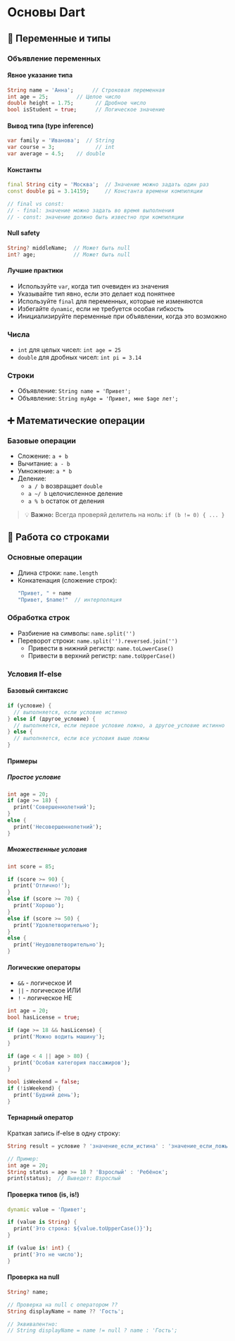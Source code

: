# Основы Dart

## 📌 Переменные и типы

### Объявление переменных

#### Явное указание типа
```dart
String name = 'Анна';      // Строковая переменная
int age = 25;         // Целое число
double height = 1.75;       // Дробное число
bool isStudent = true;      // Логическое значение
```

#### Вывод типа (type inference)
```dart
var family = 'Иванова';  // String
var course = 3;             // int
var average = 4.5;    // double
```

#### Константы
```dart
final String city = 'Москва';  // Значение можно задать один раз
const double pi = 3.14159;     // Константа времени компиляции

// final vs const:
// - final: значение можно задать во время выполнения
// - const: значение должно быть известно при компиляции
```

#### Null safety
```dart
String? middleName;  // Может быть null
int? age;            // Может быть null
```

#### Лучшие практики
- Используйте `var`, когда тип очевиден из значения
- Указывайте тип явно, если это делает код понятнее
- Используйте `final` для переменных, которые не изменяются
- Избегайте `dynamic`, если не требуется особая гибкость
- Инициализируйте переменные при объявлении, когда это возможно

### Числа
- `int` для целых чисел: `int age = 25`
- `double` для дробных чисел: `int pi = 3.14`

### Строки
- Объявление: `String name = 'Привет';`
- Объявление: `String myAge = 'Привет, мне $age лет';`

## ➕ Математические операции

### Базовые операции
- Сложение: `a + b`
- Вычитание: `a - b`
- Умножение: `a * b`
- Деление: 
  - `a / b` возвращает `double`
  - `a ~/ b` целочисленное деление
  - `a % b` остаток от деления

> 💡 **Важно:** Всегда проверяй делитель на ноль: `if (b != 0) { ... }`

## 📝 Работа со строками

### Основные операции
- Длина строки: `name.length`
- Конкатенация (сложение строк): 
  ```dart
  "Привет, " + name
  "Привет, $name!"  // интерполяция
  ```

### Обработка строк
- Разбиение на символы: `name.split('')`
- Переворот строки: `name.split('').reversed.join('')`
    - Привести в нижний регистр: `name.toLowerCase()`
    - Привести в верхний регистр: `name.toUpperCase()`

### Условия If-else

#### Базовый синтаксис
```dart
if (условие) {
  // выполняется, если условие истинно
} else if (другое_условие) {
  // выполняется, если первое условие ложно, а другое_условие истинно
} else {
  // выполняется, если все условия выше ложны
}
```

#### Примеры

##### Простое условие
```dart
int age = 20;
if (age >= 18) {
  print('Совершеннолетний');
} 
else {
  print('Несовершеннолетний');
}
```

##### Множественные условия
```dart
int score = 85;

if (score >= 90) {
  print('Отлично!');
} 
else if (score >= 70) {
  print('Хорошо');
} 
else if (score >= 50) {
  print('Удовлетворительно');
} 
else {
  print('Неудовлетворительно');
}
```

#### Логические операторы
- `&&` - логическое И
- `||` - логическое ИЛИ
- `!` - логическое НЕ

```dart
int age = 20;
bool hasLicense = true;

if (age >= 18 && hasLicense) {
  print('Можно водить машину');
}

if (age < 4 || age > 80) {
  print('Особая категория пассажиров');
}

bool isWeekend = false;
if (!isWeekend) {
  print('Будний день');
}
```


#### Тернарный оператор
Краткая запись if-else в одну строку:
```dart
String result = условие ? 'значение_если_истина' : 'значение_если_ложь';

// Пример:
int age = 20;
String status = age >= 18 ? 'Взрослый' : 'Ребёнок';
print(status);  // Выведет: Взрослый
```

#### Проверка типов (is, is!)
```dart
dynamic value = 'Привет';

if (value is String) {
  print('Это строка: ${value.toUpperCase()}');
}

if (value is! int) {
  print('Это не число');
}
```

#### Проверка на null
```dart
String? name;

// Проверка на null с оператором ??
String displayName = name ?? 'Гость';

// Эквивалентно:
// String displayName = name != null ? name : 'Гость';
```
